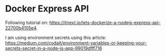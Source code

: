 # Docker Express API
Following tutorial on: https://itnext.io/lets-dockerize-a-nodejs-express-api-22700b4105e4.

I am using environment secrets using this article: https://medium.com/codait/environment-variables-or-keeping-your-secrets-secret-in-a-node-js-app-99019dfff716